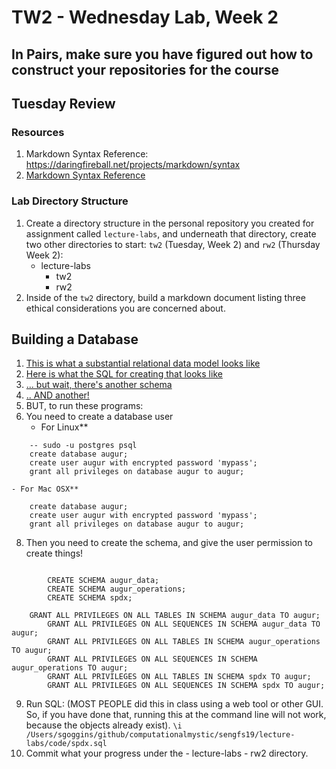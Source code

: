 # TW2 - Wednesday Lab, Week 2

## In Pairs, make sure you have figured out how to construct your repositories for the course

## Tuesday Review
### Resources
1. Markdown Syntax Reference: https://daringfireball.net/projects/markdown/syntax
2. [Markdown Syntax Reference](https://daringfireball.net/projects/markdown/syntax)

### Lab Directory Structure
1. Create a directory structure in the personal repository you created for assignment called `lecture-labs`, and underneath that directory, create two other directories to start: `tw2` (Tuesday, Week 2) and `rw2` (Thursday Week 2): 
	- lecture-labs
		- tw2
		- rw2
2. Inside of the `tw2` directory, build a markdown document listing three ethical considerations you are concerned about. 

## Building a Database
1. [This is what a substantial relational data model looks like](../readings/new-augur.0.0.77.5.pdf)
2. [Here is what the SQL for creating that looks like](./code/augur_data.sql)
3. [... but wait, there's another schema](./code/augur_operations.sql)
4. [.. AND another!](./code/spdx.sql)
5. BUT, to run these programs: 
6. You need to create a database user
    - For Linux**
```
    -- sudo -u postgres psql
    create database augur;
    create user augur with encrypted password 'mypass';
    grant all privileges on database augur to augur;

```
    - For Mac OSX**  
```
    create database augur;
    create user augur with encrypted password 'mypass';
    grant all privileges on database augur to augur;
```
8. Then you need to create the schema, and give the user permission to create things!
```

        CREATE SCHEMA augur_data;
        CREATE SCHEMA augur_operations;
        CREATE SCHEMA spdx;

	GRANT ALL PRIVILEGES ON ALL TABLES IN SCHEMA augur_data TO augur;
        GRANT ALL PRIVILEGES ON ALL SEQUENCES IN SCHEMA augur_data TO augur;
        GRANT ALL PRIVILEGES ON ALL TABLES IN SCHEMA augur_operations TO augur;
        GRANT ALL PRIVILEGES ON ALL SEQUENCES IN SCHEMA augur_operations TO augur;
        GRANT ALL PRIVILEGES ON ALL TABLES IN SCHEMA spdx TO augur;
        GRANT ALL PRIVILEGES ON ALL SEQUENCES IN SCHEMA spdx TO augur;
```
9. Run SQL: (MOST PEOPLE did this in class using a web tool or other GUI. So, if you have done that, running this at the command line will not work, because the objects already exist). 
	`\i /Users/sgoggins/github/computationalmystic/sengfs19/lecture-labs/code/spdx.sql`
10. Commit what your progress under the 
            - lecture-labs
                - rw2
directory. 


